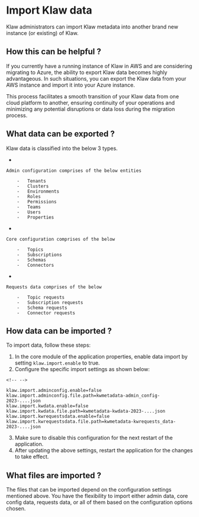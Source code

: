 # Import Klaw data

Klaw administrators can import Klaw metadata into another brand new
instance (or existing) of Klaw.

## How this can be helpful ?

If you currently have a running instance of Klaw in AWS and are
considering migrating to Azure, the ability to export Klaw data becomes
highly advantageous. In such situations, you can export the Klaw data
from your AWS instance and import it into your Azure instance.

This process facilitates a smooth transition of your Klaw data from one
cloud platform to another, ensuring continuity of your operations and
minimizing any potential disruptions or data loss during the migration
process.

## What data can be exported ?

Klaw data is classified into the below 3 types.

-   

    Admin configuration comprises of the below entities

        -   Tenants
        -   Clusters
        -   Environments
        -   Roles
        -   Permissions
        -   Teams
        -   Users
        -   Properties

-   

    Core configuration comprises of the below

        -   Topics
        -   Subscriptions
        -   Schemas
        -   Connectors

-   

    Requests data comprises of the below

        -   Topic requests
        -   Subscription requests
        -   Schema requests
        -   Connector requests

## How data can be imported ?

To import data, follow these steps:

1.  In the core module of the application properties, enable data import
    by setting `klaw.import.enable` to true.
2.  Configure the specific import settings as shown below:

```{=html}
<!-- -->
```
    klaw.import.adminconfig.enable=false
    klaw.import.adminconfig.file.path=kwmetadata-admin_config-2023-....json
    klaw.import.kwdata.enable=false
    klaw.import.kwdata.file.path=kwmetadata-kwdata-2023-....json
    klaw.import.kwrequestsdata.enable=false
    klaw.import.kwrequestsdata.file.path=kwmetadata-kwrequests_data-2023-....json

3.  Make sure to disable this configuration for the next restart of the
    application.
4.  After updating the above settings, restart the application for the
    changes to take effect.

## What files are imported ?

The files that can be imported depend on the configuration settings
mentioned above. You have the flexibility to import either admin data,
core config data, requests data, or all of them based on the
configuration options chosen.
